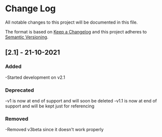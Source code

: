 # Change Log
All notable changes to this project will be documented in this file.
 
The format is based on [Keep a Changelog](http://keepachangelog.com/)
and this project adheres to [Semantic Versioning](http://semver.org/).

## [2.1] - 21-10-2021
  
### Added

-Started development on v2.1

### Deprecated

-v1 is now at end of support and will soon be deleted
-v1.1 is now at end of support and will be kept just for referencing

### Removed

-Removed v3beta since it doesn't work properly